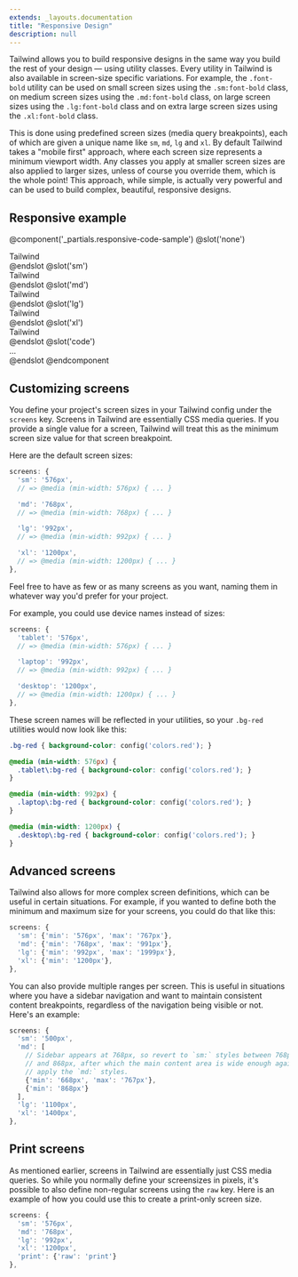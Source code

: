```yaml
---
extends: _layouts.documentation
title: "Responsive Design"
description: null
---
```


Tailwind allows you to build responsive designs in the same way you build the rest of your design &mdash; using utility classes. Every utility in Tailwind is also available in screen-size specific variations. For example, the `.font-bold` utility can be used on small screen sizes using the `.sm:font-bold` class, on medium screen sizes using the `.md:font-bold` class, on large screen sizes using the `.lg:font-bold` class and on extra large screen sizes using the `.xl:font-bold` class.

This is done using predefined screen sizes (media query breakpoints), each of which are given a unique name like `sm`, `md`, `lg` and `xl`. By default Tailwind takes a "mobile first" approach, where each screen size represents a minimum viewport width. Any classes you apply at smaller screen sizes are also applied to larger sizes, unless of course you override them, which is the whole point! This approach, while simple, is actually very powerful and can be used to build complex, beautiful, responsive designs.

## Responsive example

@component('_partials.responsive-code-sample')
@slot('none')
<div class="flex justify-center">
  <div class="bg-purple text-white w-24 h-24 radius-full text-xs font-semibold flex items-center justify-center">Tailwind</div>
</div>
@endslot
@slot('sm')
<div class="flex justify-center">
  <div class="bg-green text-white w-24 h-24 radius-full text-xs font-semibold flex items-center justify-center">Tailwind</div>
</div>
@endslot
@slot('md')
<div class="flex justify-center">
  <div class="bg-blue text-yellow w-24 h-24 radius-full text-xs font-semibold flex items-center justify-center">Tailwind</div>
</div>
@endslot
@slot('lg')
<div class="flex justify-center">
  <div class="bg-red text-yellow w-24 h-24 radius-full text-xs font-semibold flex items-center justify-center">Tailwind</div>
</div>
@endslot
@slot('xl')
<div class="flex justify-center">
  <div class="bg-orange text-yellow w-24 h-24 radius-full text-xs font-semibold flex items-center justify-center">Tailwind</div>
</div>
@endslot
@slot('code')
<div class="none:bg-purple none:text-white sm:bg-green md:bg-blue md:text-yellow lg:bg-red xl:bg-orange ...">
  ...
</div>
@endslot
@endcomponent

## Customizing screens

You define your project's screen sizes in your Tailwind config under the `screens` key. Screens in Tailwind are essentially CSS media queries. If you provide a single value for a screen, Tailwind will treat this as the minimum screen size value for that screen breakpoint.

Here are the default screen sizes:

```js
screens: {
  'sm': '576px',
  // => @media (min-width: 576px) { ... }

  'md': '768px',
  // => @media (min-width: 768px) { ... }

  'lg': '992px',
  // => @media (min-width: 992px) { ... }

  'xl': '1200px',
  // => @media (min-width: 1200px) { ... }
},
```

Feel free to have as few or as many screens as you want, naming them in whatever way you'd prefer for your project.

For example, you could use device names instead of sizes:

```js
screens: {
  'tablet': '576px',
  // => @media (min-width: 576px) { ... }

  'laptop': '992px',
  // => @media (min-width: 992px) { ... }

  'desktop': '1200px',
  // => @media (min-width: 1200px) { ... }
},
```

These screen names will be reflected in your utilities, so your `.bg-red` utilities would now look like this:

```css
.bg-red { background-color: config('colors.red'); }

@media (min-width: 576px) {
  .tablet\:bg-red { background-color: config('colors.red'); }
}

@media (min-width: 992px) {
  .laptop\:bg-red { background-color: config('colors.red'); }
}

@media (min-width: 1200px) {
  .desktop\:bg-red { background-color: config('colors.red'); }
}
```

## Advanced screens

Tailwind also allows for more complex screen definitions, which can be useful in certain situations. For example, if you wanted to define both the minimum and maximum size for your screens, you could do that like this:

```js
screens: {
  'sm': {'min': '576px', 'max': '767px'},
  'md': {'min': '768px', 'max': '991px'},
  'lg': {'min': '992px', 'max': '1999px'},
  'xl': {'min': '1200px'},
},
```

You can also provide multiple ranges per screen. This is useful in situations where you have a sidebar navigation and want to maintain consistent content breakpoints, regardless of the navigation being visible or not. Here's an example:

```js
screens: {
  'sm': '500px',
  'md': [
    // Sidebar appears at 768px, so revert to `sm:` styles between 768px
    // and 868px, after which the main content area is wide enough again to
    // apply the `md:` styles.
    {'min': '668px', 'max': '767px'},
    {'min': '868px'}
  ],
  'lg': '1100px',
  'xl': '1400px',
},
```

## Print screens

As mentioned earlier, screens in Tailwind are essentially just CSS media queries. So while you normally define your screensizes in pixels, it's possible to also define non-regular screens using the `raw` key. Here is an example of how you could use this to create a print-only screen size.

```js
screens: {
  'sm': '576px',
  'md': '768px',
  'lg': '992px',
  'xl': '1200px',
  'print': {'raw': 'print'}
},
```
